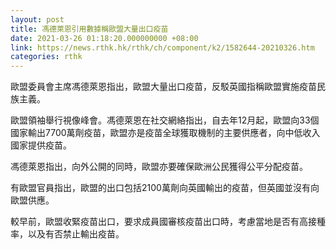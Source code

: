 ```yaml
---
layout: post
title: 馮德萊恩引用數據稱歐盟大量出口疫苗
date: 2021-03-26 01:18:20.000000000 +08:00
link: https://news.rthk.hk/rthk/ch/component/k2/1582644-20210326.htm
categories: rthk
---
```


歐盟委員會主席馮德萊恩指出，歐盟大量出口疫苗，反駁英國指稱歐盟實施疫苗民族主義。

歐盟領袖舉行視像峰會。馮德萊恩在社交網絡指出，自去年12月起，歐盟向33個國家輸出7700萬劑疫苗，歐盟亦是疫苗全球獲取機制的主要供應者，向中低收入國家提供疫苗。

馮德萊恩指出，向外公開的同時，歐盟亦要確保歐洲公民獲得公平分配疫苗。

有歐盟官員指出，歐盟的出口包括2100萬劑向英國輸出的疫苗，但英國並沒有向歐盟供應。

較早前，歐盟收緊疫苗出口，要求成員國審核疫苗出口時，考慮當地是否有高接種率，以及有否禁止輸出疫苗。
